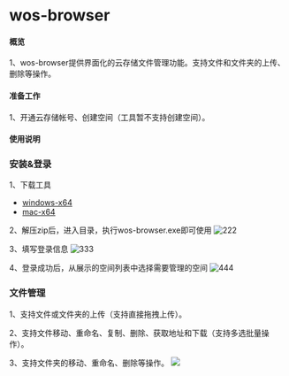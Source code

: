 # wos-browser

#### 概览
1、wos-browser提供界面化的云存储文件管理功能。支持文件和文件夹的上传、删除等操作。

#### 准备工作
1、开通云存储帐号、创建空间（工具暂不支持创建空间）。

#### 使用说明
### 安装&登录
1、下载工具
* [windows-x64](http://wcsd.chinanetcenter.com/tool/wos-browser-win32-x64.zip)
* [mac-x64](http://wcsd.chinanetcenter.com/tool/wos-browser-mac-x64.zip)

2、解压zip后，进入目录，执行wos-browser.exe即可使用
![222](http://wcsd.chinanetcenter.com/guide-wos-browser-pics/1.png)  

3、填写登录信息
![333](http://wcsd.chinanetcenter.com/guide-wos-browser-pics/22.png)  

4、登录成功后，从展示的空间列表中选择需要管理的空间
![444](http://wcsd.chinanetcenter.com/guide-wos-browser-pics/3.png)  


### 文件管理
1、支持文件或文件夹的上传（支持直接拖拽上传）。

2、支持文件移动、重命名、复制、删除、获取地址和下载（支持多选批量操作）。

3、支持文件夹的移动、重命名、删除等操作。
![](http://wcsd.chinanetcenter.com/guide-wos-browser-pics/4.png)  

